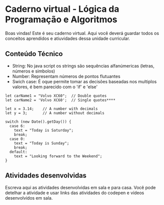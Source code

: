 # Caderno virtual - Lógica da Programação e Algoritmos
Boas vindas! Este é seu caderno virtual. Aqui você deverá guardar todos os conceitos aprendidos e atiuvidades dessa unidade curricular. 


## Conteúdo Técnico
- String: No java script os strings são sequências alfanúmericas (letras, números e simbolos)
- Number: Representam números de pontos flutuantes
- Swich case: É oque permite tomar as decisões baseadas nos multiplos valores, é bem parecido com o 'if' e 'else'

``` JS
let carName1 = "Volvo XC60";  // Double quotes
let carName2 = 'Volvo XC60';  // Single quotes****
```
``` JS
let x = 3.14;    // A number with decimals
let y = 3;       // A number without decimals
```
``` JS
switch (new Date().getDay()) {
  case 6:
    text = "Today is Saturday";
    break;
  case 0:
    text = "Today is Sunday";
    break;
  default:
    text = "Looking forward to the Weekend";
}
```


## Atividades desenvolvidas
Escreva aqui as atividades desenvolvidas em sala e para casa. Você pode detelhar a atividade e usar links das atividades do codepen e vídeos desenvolvidos em sala. 
